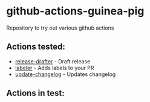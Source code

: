 # github-actions-guinea-pig
Repository to try out various github actions

## Actions tested:
* [release-drafter](https://github.com/marketplace/actions/release-drafter) - Draft release
* [labeler](https://github.com/marketplace/actions/labeler) - Adds labels to your PR
* [update-changelog](https://github.com/marketplace/actions/update-changelog) - Updates changelog

## Actions in test:

